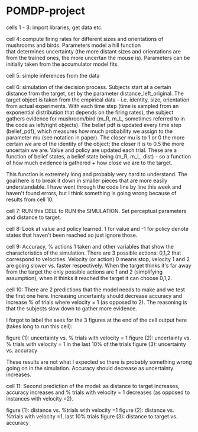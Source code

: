 # POMDP-project

cells 1 - 3: import libraries, get data etc.

cell 4: compute firing rates for different sizes and orientations of mushrooms and birds. Parameters model a  hill function  
that determines uncertainty (the more distant sizes and orientations are from the trained ones, the more uncertan the mouse is). 
Parameters can be initially taken from the accumulator model fits. 

cell 5: simple inferences from the data

cell 6: simulation of the decision process. Subjects start at a certain distance from the target, set by the parameter
distance_left_original. The target object is taken from the empirical data - i.e. identity, size, orientation from 
actual experiments. With each time step (time is sampled from an exponential distribution that depends on the firing rates),
the subject gathers evidence for mushroom/bird (m_R, m_L, sometimes referred to in the code as left/right objects). The belief
pdf is updated every time step (belief_pdf), which measures how much probability we assign to the parameter mu (see notation in
paper). The closer mu is to 1 or 0 the more certain we are of the identity of the object; the closer it is to 0.5 the more
uncertain we are. Value and policy are updated each trial. These are a function of belief states, a belief state being 
(m_R, m_L, dist) - so a function of how much evidence is gathered + how close we are to the target.

This function is extremely long and probably very hard to understand. The goal here is to break it down in smaller pieces that
are more easily understandable. I have went through the code line by line this week and haven't found errors, but I think 
something is going wrong because of results from cell 10.

cell 7: RUN this CELL to RUN the SIMULATION. Set perceptual parameters and distance to target.

cell 8: Look at value and policy learned. 1 for value and -1 for policy denote states that haven't been reached so just 
ignore those.

cell 9: Accuracy, % actions 1 taken and other variables that show the characteristics of the simulation. There are 3 possible
actions: 0,1,2 that correspond to velocities. Velocity (or action) 0 means stop, velocity 1 and 2 are going slower vs. faster 
respectively. When the target thinks it's far away from the target the only possible actions are 1 and 2 (simplifying
assumption), when it thinks it reached the target it can choose 0,1,2.

cell 10: There are 2 predictions that the model needs to make and we test the first one here. Increasing uncertainty should
decrease accuracy and increase % of trials where velocity = 1 (as opposed to 2). The reasoning is that the subjects slow 
down to gather more evidence.

I forgot to label the axes for the 3 figures at the end of the cell output here (takes long to run this cell):

figure (1): uncertainty vs. % trials with velocity = 1
figure (2): uncertainty vs. % trials with velocity = 1 in the last 10% of the trials
figure (3): uncertainty vs. accuracy

These results are not what I expected so there is probably something wrong going on in the simulation. Accuracy should 
decrease as uncertainty increases.

cell 11: Second prediction of the model: as distance to target increases, accuracy increases and % trials with velocity = 1
decreases (as opposed to instances with velocity =2).

figure (1): distance vs. %trials with velocity  =1
figure (2): distance vs. %trials with velocity  =1, last 10% trials
figure (3): distance to target vs. accuracy


